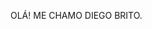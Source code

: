 OLÁ! ME CHAMO DIEGO BRITO.
<div style="display: inline_block">
  <a href="https://www.instagram.com/diegobritold/"img src="https://i.pinimg.com/736x/c8/45/0b/c8450bfb2b2e22ddb4cecea9f96baef1.jpg" height=5% width= 5% alt="Logo"/></a>
  
   </div><br/>
